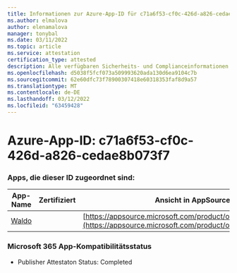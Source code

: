 ```yaml
---
title: Informationen zur Azure-App-ID für c71a6f53-cf0c-426d-a826-cedae8b073f7
ms.author: elmalova
author: elenamalova
manager: tonybal
ms.date: 03/11/2022
ms.topic: article
ms.service: attestation
certification_type: attested
description: Alle verfügbaren Sicherheits- und Complianceinformationen für c71a6f53-cf0c-426d-a826-cedae8b073f7.
ms.openlocfilehash: d5038f5fcf073a509993620ada130d6ea9104c7b
ms.sourcegitcommit: 62e60dfc73f78900307418e60318353faf8d9a57
ms.translationtype: MT
ms.contentlocale: de-DE
ms.lasthandoff: 03/12/2022
ms.locfileid: "63459428"
---
```

# <a name="azure-app-id-c71a6f53-cf0c-426d-a826-cedae8b073f7"></a>Azure-App-ID: c71a6f53-cf0c-426d-a826-cedae8b073f7


### <a name="apps-associated-with-this-id"></a>Apps, die dieser ID zugeordnet sind:
| **App-Name** | **Zertifiziert** | **Ansicht in AppSource** |
|--------------|---------------|-----------------------|
| [Waldo](../forward/WA200003139) |  | [https://appsource.microsoft.com/product/office/WA200003139](https://appsource.microsoft.com/product/office/WA200003139) |

### <a name="microsoft-365-app-compliance-status"></a>Microsoft 365 App-Kompatibilitätsstatus
- Publisher Attestaton Status: Completed
